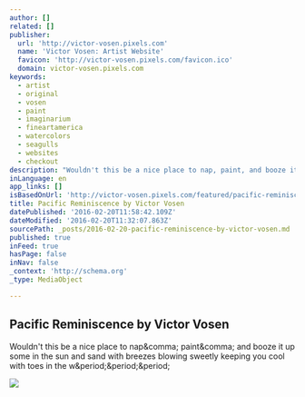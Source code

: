 ```yaml
---
author: []
related: []
publisher:
  url: 'http://victor-vosen.pixels.com'
  name: 'Victor Vosen: Artist Website'
  favicon: 'http://victor-vosen.pixels.com/favicon.ico'
  domain: victor-vosen.pixels.com
keywords:
  - artist
  - original
  - vosen
  - paint
  - imaginarium
  - fineartamerica
  - watercolors
  - seagulls
  - websites
  - checkout
description: "Wouldn't this be a nice place to nap, paint, and booze it up some in the sun and sand with breezes blowing sweetly keeping you cool with toes in the w..."
inLanguage: en
app_links: []
isBasedOnUrl: 'http://victor-vosen.pixels.com/featured/pacific-reminiscence-victor-vosen.html'
title: Pacific Reminiscence by Victor Vosen
datePublished: '2016-02-20T11:58:42.109Z'
dateModified: '2016-02-20T11:32:07.863Z'
sourcePath: _posts/2016-02-20-pacific-reminiscence-by-victor-vosen.md
published: true
inFeed: true
hasPage: false
inNav: false
_context: 'http://schema.org'
_type: MediaObject

---
```

<article style=""><h1>Pacific Reminiscence by Victor Vosen</h1><p>Wouldn't this be a nice place to nap&amp;comma; paint&amp;comma; and booze it up some in the sun and sand with breezes blowing sweetly keeping you cool with toes in the w&amp;period;&amp;period;&amp;period;</p><img src="http://images.fineartamerica.com/images/artworkimages/mediumlarge/1/pacific-reminiscence-victor-vosen.jpg" /></article>